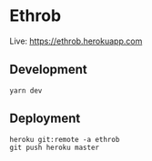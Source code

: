 # Ethrob

Live: https://ethrob.herokuapp.com

## Development

```shell
yarn dev
```

## Deployment

```shell
heroku git:remote -a ethrob
git push heroku master
```
